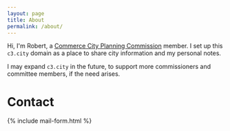 ```yaml
---
layout: page
title: About
permalink: /about/
---
```



Hi, I'm Robert, a [Commerce City Planning Commission](https://www.c3gov.com/government/boards-commissions/planning-commission) 
member. I set up this `c3.city` domain as a place to share city information
and my personal notes.

I may expand `c3.city` in the future, to support more commissioners and
committee members, if the need arises.

# Contact 

{% include mail-form.html %}
